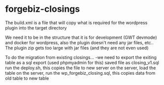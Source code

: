 # forgebiz-closings


The build.xml is a file that will copy what is required for the wordpress plugin into the target directory

We need it to be in the structure that it is for development (GWT devmode) and docker for wordpress, also the plugin doesn't need any jar files, etc..  
The plugin zip gets too large with jar files (and they are not even used)



To do the migration from existing closings...
-we need to export the exiting table as a sql export (used phpmyadmin for this)
saved file as closing_v1.sql
run the deploy.sh, this copies the file to new server
on the server, load the table
on the server, run the wp_forgebiz_closing.sql, this copies data from old table to new table


